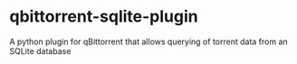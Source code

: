 # qbittorrent-sqlite-plugin
A python plugin for qBittorrent that allows querying of torrent data from an SQLite database
